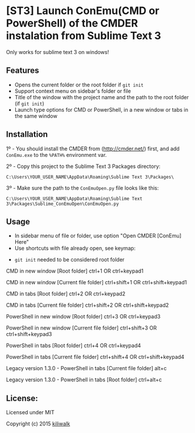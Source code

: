 [ST3] Launch ConEmu(CMD or PowerShell) of the CMDER instalation from Sublime Text 3
=================================
Only works for sublime text 3 on windows!

## Features
* Opens the current folder or the root folder if `git init`
* Support context menu on sidebar's folder or file
* Title of the window with the project name and the path to the root folder (if `git init`)
* Launch type options for CMD or PowerShell, in a new window or tabs in the same window


## Installation
1º - You should install the CMDER from (http://cmder.net/) first, and add `ConEmu.exe` to the `%PATH%` environment var.

2º - Copy this project to the Sublime Text 3 Packages directory:

`C:\Users\YOUR_USER_NAME\AppData\Roaming\Sublime Text 3\Packages\`

3º - Make sure the path to the `ConEmuOpen.py` file looks like this:

`C:\Users\YOUR_USER_NAME\AppData\Roaming\Sublime Text 3\Packages\Sublime_ConEmuOpen\ConEmuOpen.py`


## Usage

* In sidebar menu of file or folder, use option "Open CMDER [ConEmu] Here"
* Use shortcuts with file already open, see keymap:
- `git init` needed to be considered root folder

CMD in new window [Root folder]
ctrl+1 OR ctrl+keypad1

CMD in new window [Current file folder]
ctrl+shift+1 OR ctrl+shift+keypad1

CMD in tabs [Root folder]
ctrl+2 OR ctrl+keypad2

CMD in tabs [Current file folder]
ctrl+shift+2 OR ctrl+shift+keypad2

PowerShell in new window [Root folder]
ctrl+3 OR ctrl+keypad3

PowerShell in new window [Current file folder]
ctrl+shift+3 OR ctrl+shift+keypad3

PowerShell in tabs [Root folder]
ctrl+4 OR ctrl+keypad4

PowerShell in tabs [Current file folder]
ctrl+shift+4 OR ctrl+shift+keypad4

Legacy version 1.3.0 - PowerShell in tabs [Current file folder]
alt+c 

Legacy version 1.3.0 - PowerShell in tabs [Root folder]
ctrl+alt+c


## License:

Licensed under MIT

Copyright (c) 2015 [kiliwalk](https://github.com/kiliwalk)
